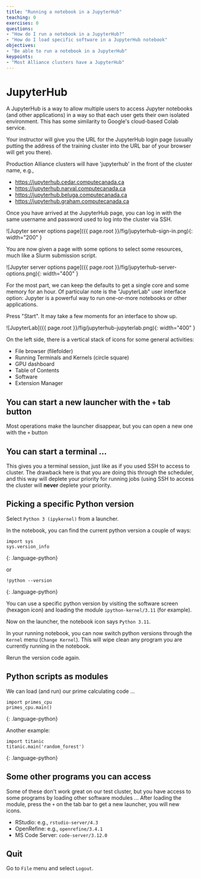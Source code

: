 ```yaml
---
title: "Running a notebook in a JupyterHub"
teaching: 0
exercises: 0
questions:
- "How do I run a notebook in a JupyterHub?"
- "How do I load specific software in a JupyterHub notebook"
objectives:
- "Be able to run a notebook in a JupyterHub"
keypoints:
- "Most Alliance clusters have a JupyterHub"
---
```


# JupyterHub

A JupyterHub is a way to allow multiple users to access Jupyter notebooks (and other applications)
in a way so that each user gets their own isolated environment. This has some similarity to
Google's cloud-based Colab service.

Your instructor will give you the URL for the JupyterHub login page (usually putting the address of the
training cluster into the URL bar of your browser will get you there).

Production Alliance clusters will have 'jupyterhub' in the front of the cluster name, e.g.,

* <https://jupyterhub.cedar.computecanada.ca>
* <https://jupyterhub.narval.computecanada.ca>
* <https://jupyterhub.beluga.computecanada.ca>
* <https://jupyterhub.graham.computecanada.ca>

Once you have arrived at the JupyterHub page, you can log in with the same username
and password used to log into the cluster via SSH.

![Jupyter server options page]({{ page.root }}/fig/jupyterhub-sign-in.png){: width="200" }

You are now given a page with some options to select some resources, much like a
Slurm submission script.

![Jupyter server options page]({{ page.root }}/fig/jupyterhub-server-options.png){: width="400" }

For the most part, we can keep the defaults to get a single core and some memory
for an hour. Of particular note is the "JupyterLab" user interface option: Jupyter is
a powerful way to run one-or-more notebooks or other applications.

Press "Start". It may take a few moments for an interface to show up.

![JupyterLab]({{ page.root }}/fig/jupyterhub-jupyterlab.png){: width="400" }

On the left side, there is a vertical stack of icons for some general activities:

* File browser (filefolder)
* Running Terminals and Kernels (circle square)
* GPU dashboard
* Table of Contents
* Software
* Extension Manager

## You can start a new launcher with the `+` tab button

Most operations make the launcher disappear, but you can open a new one with the `+` button

## You can start a terminal ...

This gives you a terminal session, just like as if you used SSH to access to cluster.
The drawback here is that you are doing this through the scheduler, and this way
will deplete your priority for running jobs (using SSH to access the cluster will
**never** deplete your priority.

## Picking a specific Python version

Select `Python 3 (ipykernel)` from a launcher.

In the notebook, you can find the current python version a couple of ways:

~~~
import sys
sys.version_info
~~~
{: .language-python}

or

~~~
!python --version
~~~
{: .language-python}

You can use a specific python version by visiting the software screen (hexagon icon) and
loading the module `ipython-kernel/3.11` (for example).

Now on the launcher, the notebook icon says `Python 3.11`.

In your running notebook, you can now switch python versions through the `Kernel`
menu (`Change Kernel`). This will wipe clean any program you are currently running
in the notebook.

Rerun the version code again.

## Python scripts as modules

We can load (and run) our prime calculating code ...

~~~
import primes_cpu
primes_cpu.main()
~~~
{: .language-python}

Another example:

~~~
import titanic
titanic.main('random_forest')
~~~
{: .language-python}

## Some other programs you can access

Some of these don't work great on our test cluster, but you have access
to some programs by loading other software modules ...
After loading the module, press the `+` on the tab bar to get a new launcher,
you will new icons.

* RStudio: e.g., `rstudio-server/4.3`
* OpenRefine: e.g., `openrefine/3.4.1`
* MS Code Server: `code-server/3.12.0`

## Quit

Go to `File` menu and select `Logout`.